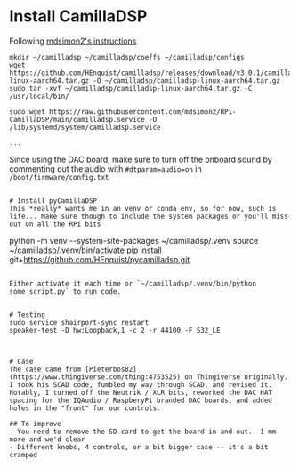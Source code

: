 # Install CamillaDSP

Following [mdsimon2's instructions](https://github.com/mdsimon2/RPi-CamillaDSP)
```
mkdir ~/camilladsp ~/camilladsp/coeffs ~/camilladsp/configs
wget https://github.com/HEnquist/camilladsp/releases/download/v3.0.1/camilladsp-linux-aarch64.tar.gz -O ~/camilladsp/camilladsp-linux-aarch64.tar.gz
sudo tar -xvf ~/camilladsp/camilladsp-linux-aarch64.tar.gz -C /usr/local/bin/

sudo wget https://raw.githubusercontent.com/mdsimon2/RPi-CamillaDSP/main/camilladsp.service -O /lib/systemd/system/camilladsp.service

...

```

Since using the DAC board, make sure to turn off the onboard sound by commenting out the audio with `#dtparam=audio=on` in `/boot/firmware/config.txt`
```

# Install pyCamillaDSP
This *really* wants me in an venv or conda env, so for now, such is life... Make sure though to include the system packages or you'll miss out on all the RPi bits
```
python -m venv  --system-site-packages ~/camilladsp/.venv
source ~/camilladsp/.venv/bin/activate
pip install git+https://github.com/HEnquist/pycamilladsp.git

```

Either activate it each time or `~/camilladsp/.venv/bin/python some_script.py` to run code.


# Testing
sudo service shairport-sync restart
speaker-test -D hw:Loopback,1 -c 2 -r 44100 -F S32_LE



# Case
The case came from [Pieterbos82](https://www.thingiverse.com/thing:4753525) on Thingiverse originally.  I took his SCAD code, fumbled my way through SCAD, and revised it.  Notably, I turned off the Neutrik / XLR bits, reworked the DAC HAT spacing for the IQAudio / RaspberyPi branded DAC boards, and added holes in the "front" for our controls.

## To improve
- You need to remove the SD card to get the board in and out.  1 mm more and we'd clear
- Different knobs, 4 controls, or a bit bigger case -- it's a bit cramped
